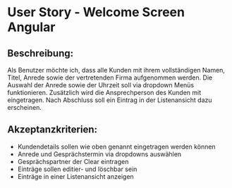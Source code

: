 # User Story - Welcome Screen Angular

## Beschreibung:
Als Benutzer möchte ich, dass alle Kunden mit ihrem vollständigen Namen, Titel, Anrede sowie der vertretenden Firma aufgenommen werden. Die Auswahl der Anrede sowie der Uhrzeit soll via dropdown Menüs funktionieren. Zusätzlich wird die Ansprechperson des Kunden mit eingetragen. Nach Abschluss soll ein Eintrag in der Listenansicht dazu erscheinen.


## Akzeptanzkriterien:
- Kundendetails sollen wie oben genannt eingetragen werden können
- Anrede und Gesprächstermin via dropdowns auswählen
- Gesprächspartner der Clear eintragen
- Einträge sollen editier- und löschbar sein
- Einträge in einer Listenansicht anzeigen
